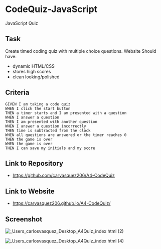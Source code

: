 # CodeQuiz-JavaScript
JavaScript Quiz

## Task

Create timed coding quiz with multiple choice questions.
Website Should have:
- dynamic HTML/CSS
- stores high scores
- clean looking/polished

## Criteria

```
GIVEN I am taking a code quiz
WHEN I click the start button
THEN a timer starts and I am presented with a question
WHEN I answer a question
THEN I am presented with another question
WHEN I answer a question incorrectly
THEN time is subtracted from the clock
WHEN all questions are answered or the timer reaches 0
THEN the game is over
WHEN the game is over
THEN I can save my initials and my score
```

## Link to Repository
- https://github.com/carvasquez206/A4-CodeQuiz

## Link to Website
- https://carvasquez206.github.io/A4-CodeQuiz/

## Screenshot
![_Users_carlosvasquez_Desktop_A4Quiz_index html (2)](https://user-images.githubusercontent.com/63617482/131242763-57ee1e3f-236e-4e2f-9eb4-018d7c8e46a1.png)

![_Users_carlosvasquez_Desktop_A4Quiz_index html (4)](https://user-images.githubusercontent.com/63617482/131242829-656f9e78-c311-4e81-a635-285fdb5337d0.png)
